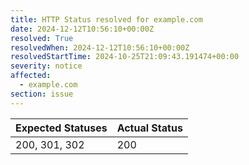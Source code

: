 ```yaml
---
title: HTTP Status resolved for example.com
date: 2024-12-12T10:56:10+00:00Z
resolved: True
resolvedWhen: 2024-12-12T10:56:10+00:00Z
resolvedStartTime: 2024-10-25T21:09:43.191474+00:00
severity: notice
affected:
  - example.com
section: issue
---
```


| Expected Statuses | Actual Status  |
|-------------------|----------------|
| 200, 301, 302 | 200 |
